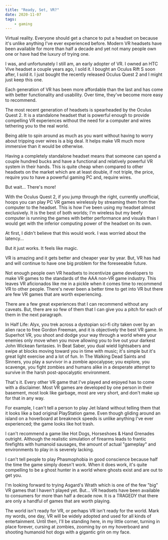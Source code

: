```yaml
---
title: "Ready, Set, VR?"
date: 2020-11-07
tags:
    - gaming
---
```

Virtual reality. Everyone should get a chance to put a headset on because it's unlike anything I've ever experienced before. Modern VR headsets have been available for more than half a decade and yet not many people own one or have had the luxury of trying one.

I was, and unfortunately I still am, an early adopter of VR. I owned an HTC Vive headset a couple years ago, I sold it. I bought an Oculus Rift S soon after, I sold it. I just bought the recently released Oculus Quest 2 and I might just keep this one.

Each generation of VR has been more affordable than the last and has come with better functionality and usability. Over time, they've become more easy to recommend.

The most recent generation of headsets is spearheaded by the Oculus Quest 2. It is a standalone headset that is powerful enough to provide compelling VR experiences without the need for a computer and wires tethering you to the real world.

Being able to spin around as much as you want without having to worry about tripping over wires is a big deal. It helps make VR much more immersive than it would be otherwise.

Having a completely standalone headset means that someone can spend a couple hundred bucks and have a functional and relatively powerful VR system in their hands. This is quite cheap when compared to other headsets on the market which are at least double, if not triple, the price, require you to have a powerful gaming PC and, require wires.

But wait… There's more!

With the Oculus Quest 2, if you jump through the right, currently unofficial, hoops you can play PC VR games wirelessly by streaming them from the computer to the headset. This is how I've been using my headset almost exclusively. It is the best of both worlds; I'm wireless but my beefy computer is running the games with better performance and visuals than I would get with the inferior computing power of the headset on its own.

At first, I didn't believe that this would work. I was worried about the latency...

But it just works. It feels like magic.

VR is amazing and it gets better and cheaper year by year. But, VR has had and will continue to have one big problem for the foreseeable future.

Not enough people own VR headsets to incentivize game developers to make VR games to the standards of the AAA non-VR game industry. This leaves VR aficionados like me in a pickle when it comes time to recommend VR to other people. There's never been a better time to get into VR but there are few VR games that are worth experiencing.

There are a few great experiences that I can recommend without any caveats. But, there are so few of them that I can give you a pitch for each of them in the next paragraph.

In Half Life: Alyx, you trek across a dystopian sci-fi city taken over by an alien race to free Gordon Freeman, and it is objectively the best VR game. In Superhot VR, you shoot and dodge your way through a world where your enemies only move when you move allowing you to live out your darkest John Wickean fantasies. In Beat Saber, you dual wield lightsabers and swipe at blocks moving toward you in time with music; it's simple but it's great light exercise and a lot of fun. In The Walking Dead Saints and Sinners, you play a survivor in a zombie apocalypse; you explore, you scavenge, you fight zombies and humans alike in a desperate attempt to survive in the harsh post-apocalyptic environment.

That's it. Every other VR game that I've played and enjoyed has to come with a disclaimer. Most VR games are developed by one person in their basement, most look like garbage, most are very short, and don't make up for that in any way.

For example, I can't tell a person to play Jet Island without telling them that it looks like a bad original PlayStation game. Even though gliding around an island on a hoverboard at breakneck speeds is unlike anything I've ever experienced; the game looks like hot trash.

I can't recommend a game like Hot Dogs, Horseshoes & Hand Grenades outright. Although the realistic simulation of firearms leads to frantic firefights with humanoid sausages, the amount of actual "gameplay" and environments to play in is severely lacking.

I can't tell people to play Phasmophobia in good conscience because half the time the game simply doesn't work. When it does work, it's quite compelling to be a ghost hunter in a world where ghosts exist and are out to get you.

I'm looking forward to trying Asgard's Wrath which is one of the few "big" VR games that I haven't played yet. But… VR headsets have been available to consumers for more than half a decade now. It is a TRAGEDY that there are only a handful of games that are worth playing.

The world isn't ready for VR, or perhaps VR isn't ready for the world. Mark my words, one day, VR will be widely adopted and used for all kinds of entertainment. Until then, I'll be standing here, in my little corner, turning in place forever, cursing at zombies, zooming by on my hoverboard and shooting humanoid hot dogs with a gigantic grin on my face.
